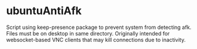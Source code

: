 # ubuntuAntiAfk
Script using keep-presence package to prevent system from detecting afk. Files must be on desktop in same directory. Originally intended for websocket-based VNC
 clients that may kill connections due to inactivity.

